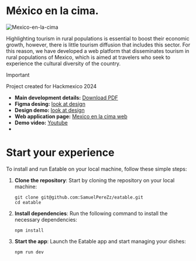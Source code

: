 # México en la cima.
<img src="https://i.imgur.com/Qvghfwh.png" alt="Mexico-en-la-cima">

Highlighting tourism in rural populations is essential to boost their economic growth, however, there is little tourism diffusion that includes this sector. For this reason, we have developed a web platform that disseminates tourism in rural populations of Mexico, which is aimed at travelers who seek to experience the cultural diversity of the country.

> [!IMPORTANT] 
> Project created for Hackmexico 2024

- **Main development details:** [Download PDF](https://drive.google.com/file/d/1el3w2Lnx15FebJn-ye-HWMyYyXlDrWnV/view?usp=sharing)
- **Figma desing:** [look at design](https://www.figma.com/file/c8jVE2YfZhuPpKNqiYrE05/Chairdnb-(Copy)?type=design&node-id=0-1&mode=design&t=unhN9E1qnrpTAiKE-0)
- **Design demo:** [look at design](https://www.figma.com/proto/c8jVE2YfZhuPpKNqiYrE05/Chairdnb-(Copy)?type=design&node-id=0-1&t=unhN9E1qnrpTAiKE-0&scaling=min-zoom&page-id=0%3A1&starting-point-node-id=1%3A12)
- **Web application page:** [Mexico en la cima web](https://661bffeebbe123864efcbaaa--timely-profiterole-63388c.netlify.app/)
- **Demo video:** [Youtube](https://www.youtube.com/watch?v=EESSkDhOxOI)
- 


# Start your experience

To install and run Eatable on your local machine, follow these simple steps:

1. **Clone the repository**: Start by cloning the repository on your local machine:

   ```shell
   git clone git@github.com:SamuelPereZz/eatable.git
   cd eatable
   ```

2. **Install dependencies**: Run the following command to install the necessary dependencies:

   ```shell
   npm install
   ```
   
3. **Start the app**: Launch the Eatable app and start managing your dishes:

   ```shell
   npm run dev
   ```
